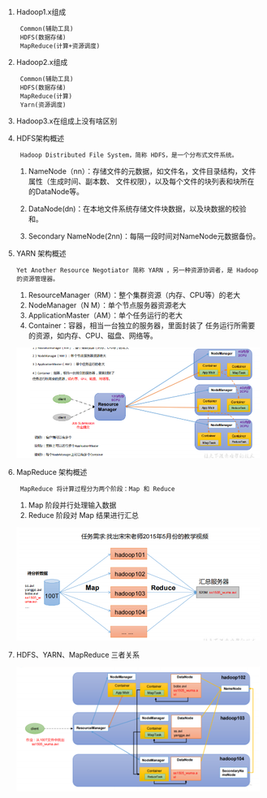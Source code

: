 1) Hadoop1.x组成
    
        Common(辅助工具)
        HDFS(数据存储)
        MapReduce(计算+资源调度)
        
2) Hadoop2.x组成
        
        Common(辅助工具)
        HDFS(数据存储)
        MapReduce(计算)
        Yarn(资源调度)
     
3) Hadoop3.x在组成上没有啥区别

4) HDFS架构概述

        Hadoop Distributed File System，简称 HDFS，是一个分布式文件系统。
    
    1) NameNode（nn）：存储文件的元数据，如文件名，文件目录结构，文件属性（生成时间、副本数、
    文件权限），以及每个文件的块列表和块所在的DataNode等。
    
    2) DataNode(dn)：在本地文件系统存储文件块数据，以及块数据的校验和。
    
    3) Secondary NameNode(2nn)：每隔一段时间对NameNode元数据备份。
    
5)  YARN 架构概述
        
        Yet Another Resource Negotiator 简称 YARN ，另一种资源协调者，是 Hadoop 的资源管理器。
        
    1) ResourceManager（RM）：整个集群资源（内存、CPU等）的老大
    2) NodeManager（N M）：单个节点服务器资源老大
    3) ApplicationMaster（AM）：单个任务运行的老大
    4) Container：容器，相当一台独立的服务器，里面封装了
    任务运行所需要的资源，如内存、CPU、磁盘、网络等。
    
    ![](.Hadoop的组成_images/17ad086f.png)
    
6) MapReduce 架构概述
        
        MapReduce 将计算过程分为两个阶段：Map 和 Reduce
        
    1) Map 阶段并行处理输入数据
    2) Reduce 阶段对 Map 结果进行汇总
    
    ![](.Hadoop的组成_images/fb3d058f.png)
    
7) HDFS、YARN、MapReduce 三者关系
    
    ![](.Hadoop的组成_images/310bbdcd.png)